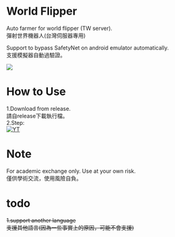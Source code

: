 # World Flipper
  Auto farmer for world flipper (TW server). <br>
  彈射世界機器人(台灣伺服器專用)<br>
  
  Support to bypass SafetyNet on android emulator automatically.<br>
  支援模擬器自動過驗證。<br>

  ![](https://i.imgur.com/WaguRan.png)
  
# How to Use
  1.Download from release.<br>
    請自release下載執行檔。<br>
  2.Step:<br>
    [![YT](https://img.youtube.com/vi/fUv-UlT5HfU/0.jpg)](https://www.youtube.com/watch?v=fUv-UlT5HfU)<br>
  
# Note
  For academic exchange only. Use at your own risk.<br>
  僅供學術交流，使用風險自負。<br>
  
# todo
<strike>1.support another language</strike><br>
  <strike>支援其他語言(因為一些事實上的原因，可能不會支援)</strike><br>

